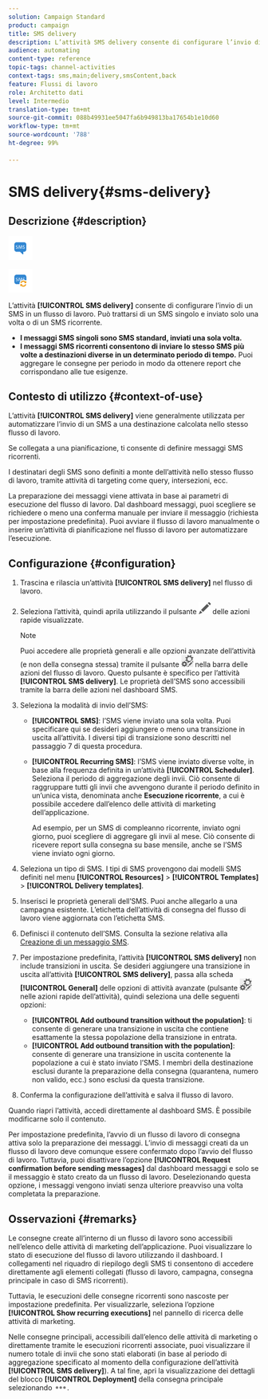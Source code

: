 ```yaml
---
solution: Campaign Standard
product: campaign
title: SMS delivery
description: L’attività SMS delivery consente di configurare l’invio di un SMS singolo o ricorrente in un flusso di lavoro.
audience: automating
content-type: reference
topic-tags: channel-activities
context-tags: sms,main;delivery,smsContent,back
feature: Flussi di lavoro
role: Architetto dati
level: Intermedio
translation-type: tm+mt
source-git-commit: 088b49931ee5047fa6b949813ba17654b1e10d60
workflow-type: tm+mt
source-wordcount: '788'
ht-degree: 99%

---
```



# SMS delivery{#sms-delivery}

## Descrizione {#description}

![](assets/sms.png)

![](assets/recurrentsms.png)

L’attività **[!UICONTROL SMS delivery]** consente di configurare l’invio di un SMS in un flusso di lavoro. Può trattarsi di un SMS singolo e inviato solo una volta o di un SMS ricorrente.

* **I messaggi SMS singoli sono SMS standard, inviati una sola volta.**
* **I messaggi SMS ricorrenti consentono di inviare lo stesso SMS più volte a destinazioni diverse in un determinato periodo di tempo.** Puoi aggregare le consegne per periodo in modo da ottenere report che corrispondano alle tue esigenze.

## Contesto di utilizzo {#context-of-use}

L’attività **[!UICONTROL SMS delivery]** viene generalmente utilizzata per automatizzare l’invio di un SMS a una destinazione calcolata nello stesso flusso di lavoro.

Se collegata a una pianificazione, ti consente di definire messaggi SMS ricorrenti.

I destinatari degli SMS sono definiti a monte dell’attività nello stesso flusso di lavoro, tramite attività di targeting come query, intersezioni, ecc.

La preparazione dei messaggi viene attivata in base ai parametri di esecuzione del flusso di lavoro. Dal dashboard messaggi, puoi scegliere se richiedere o meno una conferma manuale per inviare il messaggio (richiesta per impostazione predefinita). Puoi avviare il flusso di lavoro manualmente o inserire un’attività di pianificazione nel flusso di lavoro per automatizzare l’esecuzione.

## Configurazione {#configuration}

1. Trascina e rilascia un’attività **[!UICONTROL SMS delivery]** nel flusso di lavoro.
1. Seleziona l’attività, quindi aprila utilizzando il pulsante ![](assets/edit_darkgrey-24px.png) delle azioni rapide visualizzate.

   >[!NOTE]
   >
   >Puoi accedere alle proprietà generali e alle opzioni avanzate dell’attività (e non della consegna stessa) tramite il pulsante ![](assets/dlv_activity_params-24px.png) nella barra delle azioni del flusso di lavoro. Questo pulsante è specifico per l’attività **[!UICONTROL SMS delivery]**. Le proprietà dell’SMS sono accessibili tramite la barra delle azioni nel dashboard SMS.

1. Seleziona la modalità di invio dell’SMS:

   * **[!UICONTROL SMS]**: l’SMS viene inviato una sola volta. Puoi specificare qui se desideri aggiungere o meno una transizione in uscita all’attività. I diversi tipi di transizione sono descritti nel passaggio 7 di questa procedura.
   * **[!UICONTROL Recurring SMS]**: l’SMS viene inviato diverse volte, in base alla frequenza definita in un’attività **[!UICONTROL Scheduler]**. Seleziona il periodo di aggregazione degli invii. Ciò consente di raggruppare tutti gli invii che avvengono durante il periodo definito in un’unica vista, denominata anche **Esecuzione ricorrente**, a cui è possibile accedere dall’elenco delle attività di marketing dell’applicazione.

      Ad esempio, per un SMS di compleanno ricorrente, inviato ogni giorno, puoi scegliere di aggregare gli invii al mese. Ciò consente di ricevere report sulla consegna su base mensile, anche se l’SMS viene inviato ogni giorno.

1. Seleziona un tipo di SMS. I tipi di SMS provengono dai modelli SMS definiti nel menu **[!UICONTROL Resources]** > **[!UICONTROL Templates]** > **[!UICONTROL Delivery templates]**.
1. Inserisci le proprietà generali dell’SMS. Puoi anche allegarlo a una campagna esistente. L’etichetta dell’attività di consegna del flusso di lavoro viene aggiornata con l’etichetta SMS.
1. Definisci il contenuto dell’SMS. Consulta la sezione relativa alla [Creazione di un messaggio SMS](../../channels/using/creating-an-sms-message.md).
1. Per impostazione predefinita, l’attività **[!UICONTROL SMS delivery]** non include transizioni in uscita. Se desideri aggiungere una transizione in uscita all’attività **[!UICONTROL SMS delivery]**, passa alla scheda **[!UICONTROL General]** delle opzioni di attività avanzate (pulsante ![](assets/dlv_activity_params-24px.png) nelle azioni rapide dell’attività), quindi seleziona una delle seguenti opzioni:

   * **[!UICONTROL Add outbound transition without the population]**: ti consente di generare una transizione in uscita che contiene esattamente la stessa popolazione della transizione in entrata.
   * **[!UICONTROL Add outbound transition with the population]**: consente di generare una transizione in uscita contenente la popolazione a cui è stato inviato l’SMS. I membri della destinazione esclusi durante la preparazione della consegna (quarantena, numero non valido, ecc.) sono esclusi da questa transizione.

1. Conferma la configurazione dell’attività e salva il flusso di lavoro.

Quando riapri l’attività, accedi direttamente al dashboard SMS. È possibile modificarne solo il contenuto.

Per impostazione predefinita, l’avvio di un flusso di lavoro di consegna attiva solo la preparazione dei messaggi. L’invio di messaggi creati da un flusso di lavoro deve comunque essere confermato dopo l’avvio del flusso di lavoro. Tuttavia, puoi disattivare l’opzione **[!UICONTROL Request confirmation before sending messages]** dal dashboard messaggi e solo se il messaggio è stato creato da un flusso di lavoro. Deselezionando questa opzione, i messaggi vengono inviati senza ulteriore preavviso una volta completata la preparazione.

## Osservazioni {#remarks}

Le consegne create all’interno di un flusso di lavoro sono accessibili nell’elenco delle attività di marketing dell’applicazione. Puoi visualizzare lo stato di esecuzione del flusso di lavoro utilizzando il dashboard. I collegamenti nel riquadro di riepilogo degli SMS ti consentono di accedere direttamente agli elementi collegati (flusso di lavoro, campagna, consegna principale in caso di SMS ricorrenti).

Tuttavia, le esecuzioni delle consegne ricorrenti sono nascoste per impostazione predefinita. Per visualizzarle, seleziona l’opzione **[!UICONTROL Show recurring executions]** nel pannello di ricerca delle attività di marketing.

Nelle consegne principali, accessibili dall’elenco delle attività di marketing o direttamente tramite le esecuzioni ricorrenti associate, puoi visualizzare il numero totale di invii che sono stati elaborati (in base al periodo di aggregazione specificato al momento della configurazione dell’attività **[!UICONTROL SMS delivery]**). A tal fine, apri la visualizzazione dei dettagli del blocco **[!UICONTROL Deployment]** della consegna principale selezionando ![](assets/wkf_dlv_detail_button.png).

